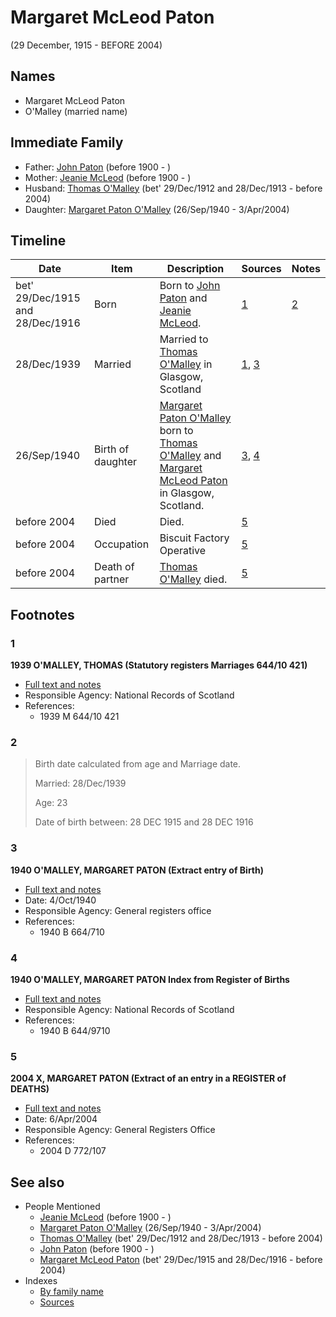 ﻿---
layout: person
subject_key: i56209708
permalink: /people/i56209708
---

# Margaret McLeod Paton
(29 December, 1915 - BEFORE 2004)

## Names

* Margaret McLeod Paton
* O'Malley (married name)

## Immediate Family

* Father: [John Paton](./@i5211114@-john-paton-b1900-d.md) (before 1900 - )
* Mother: [Jeanie McLeod](./@i70248352@-jeanie-mcleod-b1900-d.md) (before 1900 - )
* Husband: [Thomas O'Malley](./@i12568152@-thomas-o'malley-b1912-12-29~1913-12-28-d2004.md) (bet' 29/Dec/1912 and 28/Dec/1913 - before 2004)
* Daughter: [Margaret Paton O'Malley](./@i46723082@-margaret-paton-o'malley-b1940-9-26-d2004-4-3.md) (26/Sep/1940 - 3/Apr/2004)

## Timeline

Date | Item | Description | Sources | Notes
---|---|---|---|---
bet' 29/Dec/1915 and 28/Dec/1916 | Born | Born to [John Paton](./@i5211114@-john-paton-b1900-d.md) and [Jeanie McLeod](./@i70248352@-jeanie-mcleod-b1900-d.md). | [1](#1) | [2](#2)
28/Dec/1939 | Married | Married to [Thomas O'Malley](./@i12568152@-thomas-o'malley-b1912-12-29~1913-12-28-d2004.md) in Glasgow, Scotland | [1](#1), [3](#3) | 
26/Sep/1940 | Birth of daughter | [Margaret Paton O'Malley](./@i46723082@-margaret-paton-o'malley-b1940-9-26-d2004-4-3.md) born to [Thomas O'Malley](./@i12568152@-thomas-o'malley-b1912-12-29~1913-12-28-d2004.md) and [Margaret McLeod Paton](./@i56209708@-margaret-mcleod-paton-b1915-12-29~1916-12-28-d2004.md) in Glasgow, Scotland. | [3](#3), [4](#4) | 
before 2004 | Died | Died. | [5](#5) | 
before 2004 | Occupation | Biscuit Factory Operative | [5](#5) | 
before 2004 | Death of partner | [Thomas O'Malley](./@i12568152@-thomas-o'malley-b1912-12-29~1913-12-28-d2004.md) died. | [5](#5) | 

## Footnotes

### 1

**1939 O'MALLEY, THOMAS (Statutory registers Marriages 644/10 421)**

* [Full text and notes](../sources/@s89657505@-1939-o'malley,-thomas-statutory-registers-marriages-644-10-421-.md)
* Responsible Agency: National Records of Scotland
* References: 
  * 1939 M 644/10 421

### 2

> Birth date calculated from age and Marriage date.
>
> Married: 28/Dec/1939
>
> Age: 23
>
> Date of birth between: 28 DEC 1915 and 28 DEC 1916
>


### 3

**1940 O'MALLEY, MARGARET PATON (Extract entry of Birth)**

* [Full text and notes](../sources/@s54701108@-1940-o'malley,-margaret-paton-extract-entry-of-birth-.md)
* Date: 4/Oct/1940
* Responsible Agency: General registers office
* References: 
  * 1940 B 664/710

### 4

**1940 O'MALLEY, MARGARET PATON Index from Register of Births**

* [Full text and notes](../sources/@s58885276@-1940-o'malley,-margaret-paton-index-from-register-of-births.md)
* Responsible Agency: National Records of Scotland
* References: 
  * 1940 B 644/9710

### 5

**2004 X, MARGARET PATON (Extract of an entry in a REGISTER of DEATHS)**

* [Full text and notes](../sources/@s55468576@-2004-campbell,-margaret-paton-extract-of-an-entry-in-a-register-of-deaths-.md)
* Date: 6/Apr/2004
* Responsible Agency: General Registers Office
* References: 
  * 2004 D 772/107


## See also

- People Mentioned
  - [Jeanie McLeod](./@i70248352@-jeanie-mcleod-b1900-d.md) (before 1900 - )
  - [Margaret Paton O'Malley](./@i46723082@-margaret-paton-o'malley-b1940-9-26-d2004-4-3.md) (26/Sep/1940 - 3/Apr/2004)
  - [Thomas O'Malley](./@i12568152@-thomas-o'malley-b1912-12-29~1913-12-28-d2004.md) (bet' 29/Dec/1912 and 28/Dec/1913 - before 2004)
  - [John Paton](./@i5211114@-john-paton-b1900-d.md) (before 1900 - )
  - [Margaret McLeod Paton](./@i56209708@-margaret-mcleod-paton-b1915-12-29~1916-12-28-d2004.md) (bet' 29/Dec/1915 and 28/Dec/1916 - before 2004)
- Indexes
  - [By family name](../index-by-family-name.md)
  - [Sources](../index-of-sources-by-title.md)
